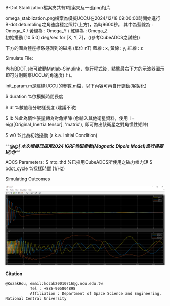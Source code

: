 
B-Dot Stablization檔案夾共有1檔案夾及一張png相片

omega_stablization.png檔案為模擬UCCU在2024/12/18 09:00:00時開始進行B-dot detumbling之角速度穩定照片(上方)，為時9600秒。
其中為藍線為 : Omega_X / 黃線為 : Omega_Y  /  紅線為 : Omega_Z   
初始擾動 [10 5 0] deg/sec for [X, Y, Z]，((參考CubeADCS之試驗))

下方的圖為體座標系感測到的磁場 (單位 nT) 藍線 : x, 黃線 : y, 紅線 : z




Simulate File:

內有BDOT.slx可啟動Matlab-Simulink，執行程式後，點擊最右下方的示波器圖示即可分別觀察UCCU的角速度(上)。


init_param.m是建構UCCU的參數.m檔，以下內容可再自行更動(客製化)

$ duration   %欲模擬時間長度

$ dt         %數值積分取樣長度 (建議不改)

$ Ib         %此為慣性張量轉為對角矩陣 (愈輸入其他衛星資料，使用 I = eig([Original_Inertia tensor], 'matrix'), 即可做出該衛星之對角慣性矩陣)

$ w0         %此為初始擾動 (a.k.a. Initial Condition)



^^***@@[ 本次模擬已採用2024 IGRF地磁參數(Magnetic Dipole Model)進行模擬 ]@@***^^


AOCS Parameters:
$ mtq_thd     %已採用CubeADCS所使用之磁力棒力矩
$ bdot_cycle  %採樣時間 (1/Hz)

Simulating Outcomes

![alt text](https://github.com/KozakHou/STK-UCCU_B_Dot_Detumbling/blob/main/b-dot%20stablization/omega_stablization.png)


**Citation**
```
@KozakHou, email:kozak20010716@g.ncu.edu.tw
           Tel : +886-905804898
           Affiliation : Department of Space Science and Engineering, National Central University 
```
